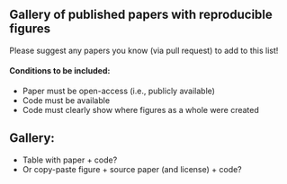## Gallery of published papers with reproducible figures
Please suggest any papers you know (via pull request) to add to this list!

#### Conditions to be included:
- Paper must be open-access (i.e., publicly available)
- Code must be available
- Code must clearly show where figures as a whole were created


## Gallery:
- Table with paper + code?
- Or copy-paste figure + source paper (and license) + code?